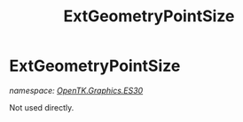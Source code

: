 ﻿---
title: ExtGeometryPointSize
---

# ExtGeometryPointSize
_namespace: [OpenTK.Graphics.ES30](N-OpenTK.Graphics.ES30.html)_

Not used directly.




